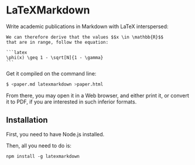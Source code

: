 # LaTeXMarkdown

Write academic publications in Markdown with LaTeX interspersed:

    We can therefore derive that the values $$x \in \mathbb{R}$$
    that are in range, follow the equation:

    ```latex
    \phi(x) \geq 1 - \sqrt[N]{1 - \gamma}
    ```

Get it compiled on the command line:

```bash
$ <paper.md latexmarkdown >paper.html
```

From there, you may open it in a Web browser, and either print it,
or convert it to PDF, if you are interested in such inferior formats.

## Installation

First, you need to have Node.js installed.

Then, all you need to do is:

    npm install -g latexmarkdown
